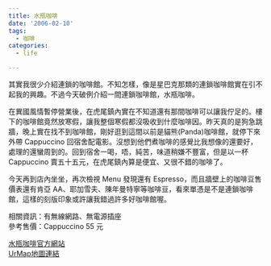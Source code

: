 ```yaml
---
title: 水瓶咖啡
date: '2006-02-10'
tags:
  - 咖啡
categories:
  - life

---
```

其實我很少介紹連鎖的咖啡館。不知怎樣，像是星巴克那類的連鎖咖啡館實在引不起我的興趣。不過今天破例介紹一間連鎖咖啡館，水瓶咖啡。  
  
在異國風情暫停營業後，在虎尾鎮內實在不知道還有那間咖啡可以讓我佇足的。樓下的咖啡館竟然放寒假，讓我整個寒假都沒吸收到什麼咖啡因。昨天真的是狗急跳牆，晚上實在找不到咖啡館，剛好逛到這間以前是貓熊(Panda)咖啡館，就停下來外帶 Cappuccino 回宿舍配電影。沒想到他們煮咖啡的感覺比我想像的還要好，處理的還蠻周到的。回到宿舍一喝，唔，純苦，味道稍嫌不豐富，但是以一杯 Cappuccino 賣五十五元，在虎尾鎮內算是便宜、又很不錯的咖啡了。  
  
今天再到店內坐坐，再次檢視 Menu 發現還有 Espresso，而且牆壁上的咖啡豆售價表還有肯亞 AA、耶加雪夫、陳年曼特寧等咖啡豆，看來單憑是不是連鎖咖啡館，這樣的刻版印象或許讓我錯過許多好咖啡館喔。  
  
相關資訊：有無線網路、無電源插座  
參考售價：Cappuccino 55 元  
  
[水瓶咖啡官方網站](http://sh2.yahoo.edyna.com/aquacoffee/)  
[UrMap地圖連結](http://www.urmap.com/SearchEngine/?link=QC6IYH616B30gV4I2uR0YV5r2CQrgS2v2B302iHI2Z3Igo2IgX20gSQv2uDrYcUfNoOd9clfNoe%2B9alf4BjhSrUf9HWXgV3e6Xy02BHrYX3IYisI2ZbIYe2rgA%2BvTrRrYXQIgVsv2X40Yr40gr3vTARI2)